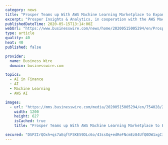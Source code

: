 ```yaml
---
category: news
title: "Prosper Teams up With AWS Machine Learning Marketplace to Expand Access to China Consumer Targeting Models"
excerpt: "Prosper Insights & Analytics, in cooperation with the AWS Machine Learning Marketplace, has expanded their suite of China consumer marketing models."
publishedDateTime: 2020-05-15T13:14:00Z
webUrl: "https://www.businesswire.com/news/home/20200515005294/en/Prosper-Teams-AWS-Machine-Learning-Marketplace-Expand"
type: article
quality: 40
heat: 40
published: false

provider:
  name: Business Wire
  domain: businesswire.com

topics:
  - AI in Finance
  - AI
  - Machine Learning
  - AWS AI

images:
  - url: "https://mms.businesswire.com/media/20200515005294/en/754028/23/Prosper_Insights-Analytics.fw.jpg"
    width: 1200
    height: 627
    isCached: true
    title: "Prosper Teams up With AWS Machine Learning Marketplace to Expand Access to China Consumer Targeting Models"

secured: "DSPZIrQOxh+qs7aEqftP3KE59DLc6o/43ssOq+edReFNcmEz84UfQ0DW1xgCiZvHy27goIOn3BgbP+ByC3VzGIgFUpfP7mxHekJS3hHU3mh5xv4nK7udtG4MUoCXAMYMNwHGjIvFT3dQyIaxzhAYaw2NKPtynv8+3x2X7NC2jadb0h6y5Ibe5b/nuekmZYxFOIxQCqVOPMnOvPAoth7cFHQUGwbKbt6P3PVAgIeGZFa38sjP/yKEidmh+f/nPi78u/gkGR2UvSdZlaxnzoeVfO4nJ1nkNkYvQbOh9UzVEKgKdLbKUawRHLKTPY3DymMxPezEr3jiInVWsSkKcyqWqLXtg5QSB1nFWo46wTHn9GuAQOA+osJLk1F1f4ic3VFu0vjYcZqXx1thZMoXdc2fZl191iDRg1OMxMT/zIWsOgwBKIq7o0UH1LGVGGqEXdvH0KKRhCkz22b5VJIRCzrB+Tod0TOejj694gVcL3SPud4=;gdFZpxtbdmLz15Wk0Us3PA=="
---
```


